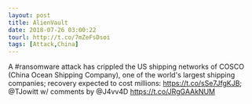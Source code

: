 ```yaml
---
layout: post
title: AlienVault
date: 2018-07-26 03:00:22
tourl: http://t.co/7mZeFsDsoi
tags: [Attack,China]
---
```

A #ransomware attack has crippled the US shipping networks of COSCO (China Ocean Shipping Company), one of the world's largest shipping companies; recovery expected to cost millions: https://t.co/sSe7JfgKJB; @TJowitt w/ comments by @J4vv4D https://t.co/JRgGAAkNUM